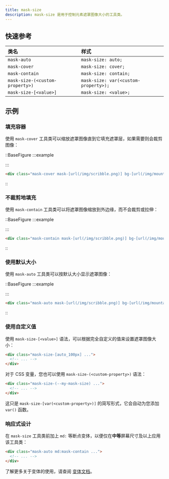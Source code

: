 ```yaml
---
title: mask-size
description: mask-size 是用于控制元素遮罩图像大小的工具类。
---
```


## 快速参考

| 类名                  | 样式                 |
| :-------------------- | :------------------- |
| `mask-auto`           | `mask-size: auto;`     |
| `mask-cover`          | `mask-size: cover;`    |
| `mask-contain`        | `mask-size: contain;`  |
| `mask-size-(<custom-property>)` | `mask-size: var(<custom-property>);` |
| `mask-size-[<value>]` | `mask-size: <value>;`  |

## 示例

### 填充容器

使用 `mask-cover` 工具类可以缩放遮罩图像直到它填充遮罩层，如果需要则会裁剪图像：

::BaseFigure
:::example
<Stripes border class="mx-auto h-48 w-96 overflow-hidden rounded-lg sm:w-96"><div class="h-full w-full bg-[url(https://images.unsplash.com/photo-1554629947-334ff61d85dc?ixid=MnwxMjA3fDB8MHxwaG90by1wYWdlfHx8fGVufDB8fHx8&ixlib=rb-1.2.1&auto=format&fit=crop&w=1000&h=1000&q=80)] bg-cover bg-center bg-no-repeat mask-cover mask-center mask-[url(/tailwindcss/mask.png)]"></div>
</Stripes>
:::

```html
<div class="mask-cover mask-[url(/img/scribble.png)] bg-[url(/img/mountains.jpg)] ..."></div>
```
::

### 不裁剪地填充

使用 `mask-contain` 工具类可以将遮罩图像缩放到外边缘，而不会裁剪或拉伸：

::BaseFigure
:::example
<Stripes border class="mx-auto h-48 w-96 overflow-hidden rounded-lg sm:w-96"><div class="h-full w-full bg-[url(https://images.unsplash.com/photo-1554629947-334ff61d85dc?ixid=MnwxMjA3fDB8MHxwaG90by1wYWdlfHx8fGVufDB8fHx8&ixlib=rb-1.2.1&auto=format&fit=crop&w=1000&h=1000&q=80)] bg-cover bg-center bg-no-repeat mask-contain mask-center mask-no-repeat mask-[url(/tailwindcss/mask.png)]"></div>
</Stripes>
:::

```html
<div class="mask-contain mask-[url(/img/scribble.png)] bg-[url(/img/mountains.jpg)] ..."></div>
```
::

### 使用默认大小

使用 `mask-auto` 工具类可以按默认大小显示遮罩图像：

::BaseFigure
:::example
<Stripes border class="mx-auto h-48 w-96 overflow-hidden rounded-lg sm:w-96"><div class="h-full w-full bg-[url(https://images.unsplash.com/photo-1554629947-334ff61d85dc?ixid=MnwxMjA3fDB8MHxwaG90by1wYWdlfHx8fGVufDB8fHx8&ixlib=rb-1.2.1&auto=format&fit=crop&w=1000&h=1000&q=80)] bg-cover bg-center bg-no-repeat mask-auto mask-center mask-no-repeat mask-[url(/tailwindcss/mask.png)]"></div>
</Stripes>
:::

```html
<div class="mask-auto mask-[url(/img/scribble.png)] bg-[url(/img/mountains.jpg)] ..."></div>
```
::

### 使用自定义值

使用 `mask-size-[<value>]` 语法，可以根据完全自定义的值来设置遮罩图像大小：

```html
<div class="mask-size-[auto_100px] ...">
  <!-- ... -->
</div>
```

对于 CSS 变量，您也可以使用 `mask-size-(<custom-property>)` 语法：

```html
<div class="mask-size-(--my-mask-size) ...">
  <!-- ... -->
</div>
```

这只是 `mask-size-[var(<custom-property>)]` 的简写形式，它会自动为您添加 `var()` 函数。

### 响应式设计

在 `mask-size` 工具类前加上 `md:` 等断点变体，以便仅在**中等**屏幕尺寸及以上应用该工具类：

```html
<div class="mask-auto md:mask-contain ...">
  <!-- ... -->
</div>
```

了解更多关于变体的使用，请查阅 [变体文档](https://tailwindcss.com/docs/hover-focus-and-other-states%23variants)。

